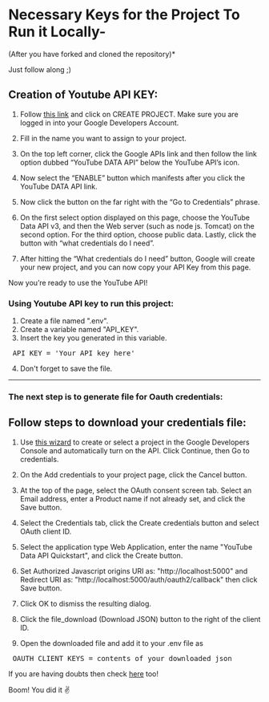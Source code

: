 # Necessary Keys for the Project To Run it Locally-
(After you have forked and cloned the repository)*

Just follow along ;)

## Creation of Youtube API KEY:

1. Follow [this link](https://console.developers.google.com/project) and click on CREATE PROJECT. Make sure you are logged in into your Google Developers Account.

2. Fill in the name you want to assign to your project.

3. On the top left corner, click the Google APIs link and then follow the link option dubbed “YouTube DATA API” below the YouTube API’s icon.

4. Now select the “ENABLE” button which manifests after you click the YouTube DATA API link.

5. Now click the button on the far right with the “Go to Credentials” phrase.

6. On the first select option displayed on this page, choose the YouTube Data API v3, and then the Web server (such as node js. Tomcat) on the second option. For the third option, choose public data. Lastly, click the button with “what credentials do I need”.

7. After hitting the “What credentials do I need” button, Google will create your new project, and you can now copy your API Key from this page.

Now you’re ready to use the YouTube API!

### Using Youtube API key to run this project:

1. Create a file named ".env".
2. Create a variable named "API_KEY".
3. Insert the key you generated in this variable.

<pre> API_KEY = 'Your API key here' </pre>

4. Don't forget to save the file.

---

### The next step is to generate file for Oauth credentials:


## Follow steps to download your credentials file:

1. Use [this wizard](https://console.developers.google.com/flows/enableapi?apiid=youtube) to create or select a project in the Google Developers Console and automatically turn on the API. Click Continue, then Go to credentials.

2. On the Add credentials to your project page, click the Cancel button.

3. At the top of the page, select the OAuth consent screen tab. Select an Email address, enter a Product name if not already set, and click the Save button.

4. Select the Credentials tab, click the Create credentials button and select OAuth client ID.

5. Select the application type Web Application, enter the name "YouTube Data API Quickstart", and click the Create button.

6. Set Authorized Javascript origins URI as: "http://localhost:5000" and Redirect URI as: "http://localhost:5000/auth/oauth2/callback" then click Save button.

7. Click OK to dismiss the resulting dialog.

8. Click the file_download (Download JSON) button to the right of the client ID.

9. Open the downloaded file and add it to your .env file as
<pre> OAUTH_CLIENT_KEYS = contents_of_your_downloaded_json </pre>


If you are having doubts then check [here](https://support.google.com/cloud/answer/6158849?hl=en) too!

Boom! You did it ✌
